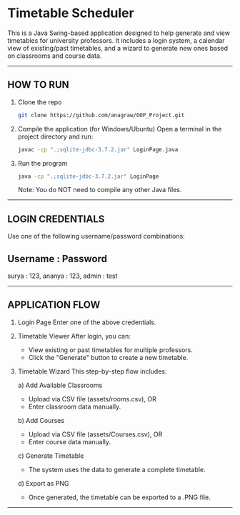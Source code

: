 Timetable Scheduler
===================

This is a Java Swing-based application designed to help generate and view timetables for university professors. 
It includes a login system, a calendar view of existing/past timetables, and a wizard to generate new ones based 
on classrooms and course data.

------------------------------------------------------------
HOW TO RUN
------------------------------------------------------------
1. Clone the repo
   ```sh
   git clone https://github.com/anagraw/OOP_Project.git
   ```

2. Compile the application (for Windows/Ubuntu)
   Open a terminal in the project directory and run:
   ```sh
   javac -cp ".;sqlite-jdbc-3.7.2.jar" LoginPage.java
   ```

2. Run the program
   ```sh
   java -cp ".;sqlite-jdbc-3.7.2.jar" LoginPage
   ```
   Note: You do NOT need to compile any other Java files.

------------------------------------------------------------
LOGIN CREDENTIALS
------------------------------------------------------------

Use one of the following username/password combinations:

   Username : Password
   --------------------
   surya    : 123, 
   ananya   : 123, 
   admin    : test

------------------------------------------------------------
APPLICATION FLOW
------------------------------------------------------------

1. Login Page
   Enter one of the above credentials.

2. Timetable Viewer
   After login, you can:
   - View existing or past timetables for multiple professors.
   - Click the "Generate" button to create a new timetable.

3. Timetable Wizard
   This step-by-step flow includes:
   
   a) Add Available Classrooms
      - Upload via CSV file (assets/rooms.csv), OR
      - Enter classroom data manually.

   b) Add Courses
      - Upload via CSV file (assets/Courses.csv), OR
      - Enter course data manually.

   c) Generate Timetable
      - The system uses the data to generate a complete timetable.

   d) Export as PNG
      - Once generated, the timetable can be exported to a .PNG file.

------------------------------------------------------------
